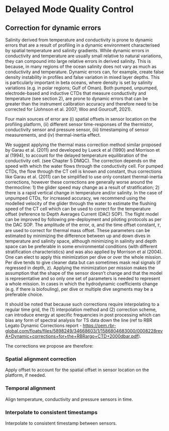 # Delayed Mode Quality Control

## Correction for dynamic errors
Salinity derived from temperature and conductivity is prone to dynamic errors that are a result of profiling in a dynamic environment characterised by spatial temperature and salinity gradients. 
While dynamic errors in conductivity and temperature are usually small relative to natural variations, they can compound into large relative errors in derived salinity. 
This is because, in many regions of the ocean salinity does not vary as much as conductivity and temperature. 
Dynamic errors can, for example, create false density instability in profiles and false variation in mixed layer depths. 
This is particularly important in beta oceans, where density is set by salinity variations (e.g. in polar regions; Gulf of Oman).
Both pumped, unpumped, electrode-based and inductive CTDs that measure conductivity and temperature (see section 2), are prone to dynamic errors that can be greater than the instrument calibration accuracy and therefore need to be corrected for (Johnson et al. 2007; Woo and Gourcuff, 2021).

Four main sources of error are (i) spatial offsets in sensor location on the profiling platform, (ii) different sensor time-responses of the thermistor, conductivity sensor and pressure sensor, (iii) timestamping of sensor measurements, and (iv) thermal-inertia effect. 

We suggest applying the thermal mass correction method similar proposed by Garau et al. (2011) and developed by Lueck et al (1990) and Morrison et al (1994), to account for the delayed temperature equilibration of the conductivity cell. (see Chapter 5 DMQC). 
The correction depends on the speed with which the water flows through the conductivity cell. 
For pumped CTDs, the flow through the CT cell is known and constant, thus corrections like Garau et al. (2011) can be simplified to use only constant thermal-inertia corrections, however these corrections are generally worse around the thermocline: 1) the glider speed may change as a result of stratification; 2) there is a rapid vertical change in temperature and/or salinity. 
In the case of unpumped CTDs, for increased accuracy, we recommend using the modelled velocity of the glider through the water to estimate the flushing speed of the CT cell which can be used to correct for the temperature offset (reference to Depth Averages Current (DAC) SOP). 
The flight model can be improved by following pre-deployment and piloting protocols as per the DAC SOP. 
The amplitude of the error,  ɑ,  and the time offset constant, 𝜏, are used to correct for thermal mass offset. 
These parameters can be estimated by minimizing the difference between up and down dives in temperature and salinity space, although minimizing in salinity and depth space can be preferable in some environmental conditions (with different stratification characteristics) and was also applied by Morrison et al (2004). 
One can elect to apply this minimization per dive or over the whole mission. 
Per dive tends to give cleaner data but can sometimes mask real signals (if regressed in depth, z). 
Applying the minimization per mission makes the assumption that the shape of the sensor doesn’t change and that the model is representative and so only one set of parameters is needed to represent a whole mission. 
In cases in which the hydrodynamic coefficients change (e.g. if there is biofouling), per dive or multiple dive segments may be a preferable choice. 

It should be noted that because such corrections require interpolating to a regular time grid, the (1) interpolation method and (2) correction scheme, can introduce energy at specific frequencies in post processing which can bias any form of spectral analysis for TS data down the line (ref to RBR Legato Dynamic Corrections report - https://oem.rbr-global.com/floats/files/5898249/34668603/1/1586804683000/0008228revA+Dynamic+corrections+for+the+RBRargo+CTD+2000dbar.pdf).  

The corrections we propose are therefore:

### Spatial alignment correction
Apply offset to account for the spatial offset in sensor location on the platform, if needed.

### Temporal alignment
Align temperature, conductivity and pressure sensors in time.

### Interpolate to consistent timestamps
Interpolate to consistent timestamp between sensors.


